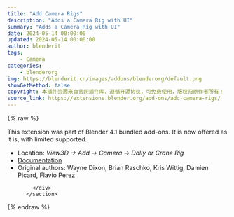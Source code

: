 ```yaml
---
title: "Add Camera Rigs"
description: "Adds a Camera Rig with UI"
summary: "Adds a Camera Rig with UI"
date: 2024-05-14 00:00:00
updated: 2024-05-14 00:00:00
author: blenderit
tags: 
    - Camera
categories:
    - blenderorg
img: https://blenderit.cn/images/addons/blenderorg/default.png
showGetMethod: false
copyright: 本插件资源来自官网插件库，遵循开源协议，可免费使用，版权归原作者所有！
source_link: https://extensions.blender.org/add-ons/add-camera-rigs/
---
```


{% raw %}
<section id="about" class="mt-3">
            <div class="box style-rich-text">
              <p>This extension was part of Blender 4.1 bundled add-ons.
It is now offered as it is, with limited supported.</p>
<ul>
<li>Location: <em>View3D → Add → Camera → Dolly or Crane Rig</em></li>
<li><a rel="nofollow noopener noreferrer external" target="_blank" href="https://docs.blender.org/manual/en/4.1//addons/camera/camera_rigs.html">Documentation</a></li>
<li>Original authors: Wayne Dixon, Brian Raschko, Kris Wittig, Damien Picard, Flavio Perez</li>
</ul>

            </div>
          </section>
<div style="display: none">blenderorg</div>
{% endraw %}